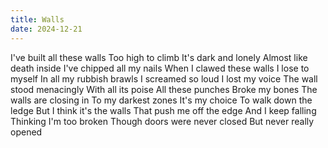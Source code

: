 ```yaml
---
title: Walls
date: 2024-12-21
---
```


<div class="poetry">

I've built all these walls
Too high to climb
It's dark and lonely
Almost like death inside
I've chipped all my nails
When I clawed these walls
I lose to myself
In all my rubbish brawls
I screamed so loud
I lost my voice
The wall stood menacingly
With all its poise
All these punches
Broke my bones
The walls are closing in
To my darkest zones
It's my choice
To walk down the ledge
But I think it's the walls
That push me off the edge
And I keep falling
Thinking I'm too broken
Though doors were never closed
But never really opened 

</div>

